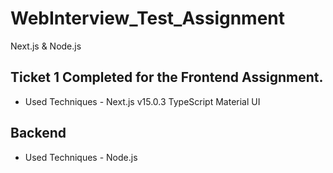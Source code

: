# WebInterview_Test_Assignment
Next.js &amp; Node.js


## Ticket 1 Completed for the Frontend Assignment.

- Used Techniques -
  Next.js v15.0.3
  TypeScript 
  Material UI


## Backend 

- Used Techniques - 
  Node.js